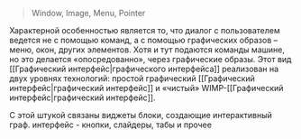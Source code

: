 > Window, Image, Menu, Pointer

Характерной особенностью является то, что диалог с пользователем ведется не с помощью команд, а с помощью графических образов – меню, окон, других элементов. Хотя и тут подаются команды машине, но это делается «опосредованно», через графические образы. Этот вид [[Графический интерфейс|графического интерфейса]] реализован на двух уровняx технологий: простой графический [[Графический интерфейс|графический интерфейс]] и «чистый» WIMP-[[Графический интерфейс|графический интерфейс]].

С этой штукой связаны виджеты блоки, создающие интерактивный граф. интерфейс - кнопки, слайдеры, табы и прочее